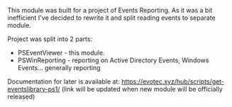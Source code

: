 This module was built for a project of Events Reporting. As it was a bit inefficient I've decided to rewrite it and split reading events to separate module.

Project was split into 2 parts:
- PSEventViewer - this module.
- PSWinReporting - reporting on Active Directory Events, Windows Events... generally reporting

Documentation for later is available at: https://evotec.xyz/hub/scripts/get-eventslibrary-ps1/ (link will be updated when new module will be officially released)